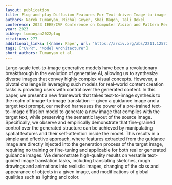```yaml
---
layout: publication
title: Plug-and-play Diffusion Features For Text-driven Image-to-image Translation
authors: Narek Tumanyan, Michal Geyer, Shai Bagon, Tali Dekel
conference: 2023 IEEE/CVF Conference on Computer Vision and Pattern Recognition (CVPR)
year: 2023
bibkey: tumanyan2022plug
citations: 277
additional_links: [{name: Paper, url: 'https://arxiv.org/abs/2211.12572'}]
tags: ["CVPR", "Model Architecture"]
short_authors: Tumanyan et al.
---
```

Large-scale text-to-image generative models have been a revolutionary
breakthrough in the evolution of generative AI, allowing us to synthesize
diverse images that convey highly complex visual concepts. However, a pivotal
challenge in leveraging such models for real-world content creation tasks is
providing users with control over the generated content. In this paper, we
present a new framework that takes text-to-image synthesis to the realm of
image-to-image translation -- given a guidance image and a target text prompt,
our method harnesses the power of a pre-trained text-to-image diffusion model
to generate a new image that complies with the target text, while preserving
the semantic layout of the source image. Specifically, we observe and
empirically demonstrate that fine-grained control over the generated structure
can be achieved by manipulating spatial features and their self-attention
inside the model. This results in a simple and effective approach, where
features extracted from the guidance image are directly injected into the
generation process of the target image, requiring no training or fine-tuning
and applicable for both real or generated guidance images. We demonstrate
high-quality results on versatile text-guided image translation tasks,
including translating sketches, rough drawings and animations into realistic
images, changing of the class and appearance of objects in a given image, and
modifications of global qualities such as lighting and color.